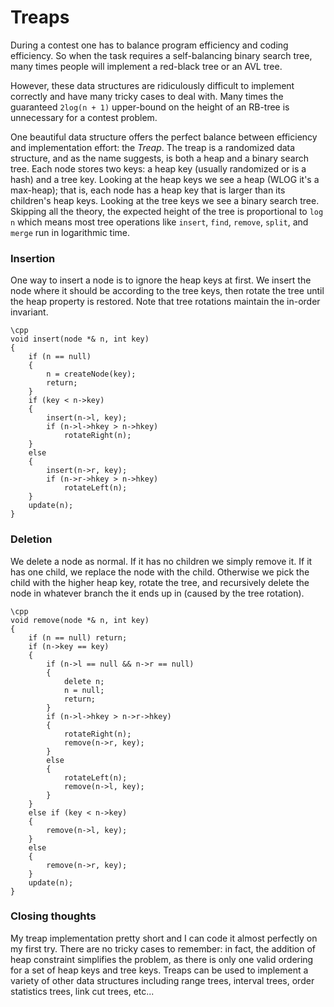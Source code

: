 # Treaps

During a contest one has to balance program efficiency and coding efficiency. So when the task requires a self-balancing binary search tree, many times people will implement a red-black tree or an AVL tree.

However, these data structures are ridiculously difficult to implement correctly and have many tricky cases to deal with. Many times the guaranteed `2log(n + 1)` upper-bound on the height of an RB-tree is unnecessary for a contest problem.

One beautiful data structure offers the perfect balance between efficiency and implementation effort: the *Treap*. The treap is a randomized data structure, and as the name suggests, is both a heap and a binary search tree. Each node stores two keys: a heap key (usually randomized or is a hash) and a tree key. Looking at the heap keys we see a heap (WLOG it's a max-heap); that is, each node has a heap key that is larger than its children's heap keys. Looking at the tree keys we see a binary search tree. Skipping all the theory, the expected height of the tree is proportional to `log n` which means most tree operations like `insert`, `find`, `remove`, `split`, and `merge` run in logarithmic time.


### Insertion

One way to insert a node is to ignore the heap keys at first. We insert the node where it should be according to the tree keys, then rotate the tree until the heap property is restored. Note that tree rotations maintain the in-order invariant.


    \cpp
    void insert(node *& n, int key)
    {
    	if (n == null)
    	{
    		n = createNode(key);
    		return;
    	}
    	if (key < n->key)
    	{
    		insert(n->l, key);
    		if (n->l->hkey > n->hkey)
    			rotateRight(n);
    	}
    	else
    	{
    		insert(n->r, key);
    		if (n->r->hkey > n->hkey)
    			rotateLeft(n);
    	}
    	update(n);
    }


### Deletion

We delete a node as normal. If it has no children we simply remove it. If it has one child, we replace the node with the child. Otherwise we pick the child with the higher heap key, rotate the tree, and recursively delete the node in whatever branch the it ends up in (caused by the tree rotation).


    \cpp
    void remove(node *& n, int key)
    {
    	if (n == null) return;
    	if (n->key == key)
    	{
    		if (n->l == null && n->r == null)
    		{
    			delete n;
    			n = null;
    			return;
    		}
    		if (n->l->hkey > n->r->hkey)
    		{
    			rotateRight(n);
    			remove(n->r, key);
    		}
    		else
    		{
    			rotateLeft(n);
    			remove(n->l, key);
    		}
    	}
    	else if (key < n->key)
    	{
    		remove(n->l, key);
    	}
    	else
    	{
    		remove(n->r, key);
    	}
    	update(n);
    }


### Closing thoughts

My treap implementation pretty short and I can code it almost perfectly on my first try. There are no tricky cases to remember: in fact, the addition of heap constraint simplifies the problem, as there is only one valid ordering for a set of heap keys and tree keys. Treaps can be used to implement a variety of other data structures including range trees, interval trees, order statistics trees, link cut trees, etc...